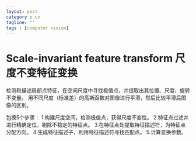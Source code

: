 ```yaml
---
layout: post
category : cv
tagline: ""
tags : [computer vision]
---
```


# Scale-invariant feature transform 尺度不变特征变换
检测和描述局部点特征，在空间尺度中寻找极值点，并提取出其位置、尺度、旋转不变量。
用不同尺度（标准差）的高斯函数对图像进行平滑，然后比较平滑后图像的区别。

包换5个步骤：
1.构建尺度空间，检测极值点，获得尺度不变性。
2.特征点过滤并进行精确定位，剔除不稳定的特征点。
3.在特征点处提取特征描述符，为特征点分配方向。
4.生成特征描述子，利用特征描述符寻找匹配点。
5.计算变换参数。
